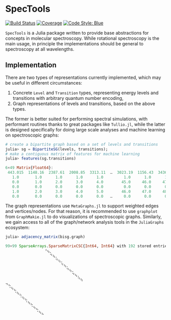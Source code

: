 # SpecTools

[![Build Status](https://github.com/laserkelvin/SpecTools.jl/workflows/CI/badge.svg)](https://github.com/laserkelvin/SpecTools.jl/actions)
[![Coverage](https://codecov.io/gh/laserkelvin/SpecTools.jl/branch/master/graph/badge.svg)](https://codecov.io/gh/laserkelvin/SpecTools.jl)
[![Code Style: Blue](https://img.shields.io/badge/code%20style-blue-4495d1.svg)](https://github.com/invenia/BlueStyle)

`SpecTools` is a Julia package written to provide base abstractions for concepts in molecular spectroscopy. While rotational spectroscopy is the main usage, in principle the implementations should be general to spectroscopy at all wavelengths.

## Implementation

There are two types of representations currently implemented, which may be useful in different circumstances:

1. Concrete `Level` and `Transition` types, representing energy levels and transitions with arbitrary quantum number encoding,
2. Graph representations of levels and transitions, based on the above types.

The former is better suited for performing spectral simulations, with performant routines thanks to great packages like `Tullio.jl`, while the latter is designed specifically for doing large scale analyses and machine learning on spectroscopic graphs:

```julia
# create a bipartite graph based on a set of levels and transitions
julia> sg = BipartiteSG(levels, transitions);
# make a contiguous matrix of features for machine learning
julia> features(sg.transitions)

6×49 Matrix{Float64}:
 443.015  1148.16  2387.61  2008.85  3313.11  …  3023.19  1156.43  3436.3  2851.82
   1.0       1.0      1.0      1.0      1.0         1.0      1.0      1.0     1.0
   0.0       1.0      2.0      3.0      4.0        45.0     46.0     47.0    48.0
   0.0       0.0      0.0      0.0      0.0         0.0      0.0      0.0     0.0
   1.0       2.0      3.0      4.0      5.0        46.0     47.0     48.0    49.0
   0.0       0.0      0.0      0.0      0.0   …     0.0      0.0      0.0     0.0
```

The graph representations use `MetaGraphs.jl` to support weighted edges and vertices/nodes. For that reason, it is recommended to use `graphplot` from `GraphMakie.jl` to do visualizations of spectroscopic graphs. Similarly, we gain access to all of the graph/network analysis tools in the `JuliaGraphs` ecosystem:

```julia
julia> adjacency_matrix(bisg.graph)

99×99 SparseArrays.SparseMatrixCSC{Int64, Int64} with 192 stored entries:
⠀⠀⠀⠀⠀⠀⠀⠀⠀⠀⠀⠀⠀⠀⠘⢦⡀⠀⠀⠀⠀⠀⠀⠀⠀⠀⠀⠀
⠀⠀⠀⠀⠀⠀⠀⠀⠀⠀⠀⠀⠀⠀⠀⠀⠙⢦⡀⠀⠀⠀⠀⠀⠀⠀⠀⠀
⠀⠀⠀⠀⠀⠀⠀⠀⠀⠀⠀⠀⠀⠀⠀⠀⠀⠀⠙⢦⡀⠀⠀⠀⠀⠀⠀⠀
⠀⠀⠀⠀⠀⠀⠀⠀⠀⠀⠀⠀⠀⠀⠀⠀⠀⠀⠀⠀⠙⢦⡀⠀⠀⠀⠀⠀
⠀⠀⠀⠀⠀⠀⠀⠀⠀⠀⠀⠀⠀⠀⠀⠀⠀⠀⠀⠀⠀⠀⠙⢦⡀⠀⠀⠀
⠀⠀⠀⠀⠀⠀⠀⠀⠀⠀⠀⠀⠀⠀⠀⠀⠀⠀⠀⠀⠀⠀⠀⠀⠙⢦⡀⠀
⠀⠀⠀⠀⠀⠀⠀⠀⠀⠀⠀⠀⠀⠀⠀⠀⠀⠀⠀⠀⠀⠀⠀⠀⠀⠀⠙⢦
⠲⣄⠀⠀⠀⠀⠀⠀⠀⠀⠀⠀⠀⠀⠀⠀⠀⠀⠀⠀⠀⠀⠀⠀⠀⠀⠀⠀
⠀⠈⠳⣄⠀⠀⠀⠀⠀⠀⠀⠀⠀⠀⠀⠀⠀⠀⠀⠀⠀⠀⠀⠀⠀⠀⠀⠀
⠀⠀⠀⠈⠳⣄⠀⠀⠀⠀⠀⠀⠀⠀⠀⠀⠀⠀⠀⠀⠀⠀⠀⠀⠀⠀⠀⠀
⠀⠀⠀⠀⠀⠈⠳⣄⠀⠀⠀⠀⠀⠀⠀⠀⠀⠀⠀⠀⠀⠀⠀⠀⠀⠀⠀⠀
⠀⠀⠀⠀⠀⠀⠀⠈⠳⣄⠀⠀⠀⠀⠀⠀⠀⠀⠀⠀⠀⠀⠀⠀⠀⠀⠀⠀
⠀⠀⠀⠀⠀⠀⠀⠀⠀⠈⠳⣄⠀⠀⠀⠀⠀⠀⠀⠀⠀⠀⠀⠀⠀⠀⠀⠀
⠀⠀⠀⠀⠀⠀⠀⠀⠀⠀⠀⠈⠳⣄⠀⠀⠀⠀⠀⠀⠀⠀⠀⠀
```


